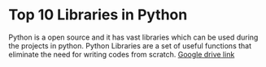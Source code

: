 
# Top 10 Libraries in Python
Python is a open source and it has vast libraries which can be used during the projects in python. 
Python Libraries are a set of useful functions that eliminate the need for writing codes from scratch.
[ Google drive link](https://drive.google.com/drive/folders/1MRlGrZM1386Swb6RlPgZqBFg2f5ck5mg?usp=sharing)
